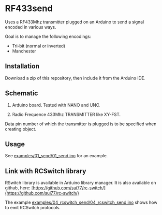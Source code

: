 RF433send
=========

Uses a RF433Mhz transmitter plugged on an Arduino to send a signal encoded in
various ways.

Goal is to manage the following encodings:
- Tri-bit (normal or inverted)
- Manchester


Installation
------------

Download a zip of this repository, then include it from the Arduino IDE.


Schematic
---------

1. Arduino board. Tested with NANO and UNO.

2. Radio Frequence 433Mhz TRANSMITTER like XY-FST.

Data pin number of which the transmitter is plugged is to be specified when
creating object.


Usage
-----

See [examples/01_send/01_send.ino](examples/01_send/01_send.ino) for an example.


Link with RCSwitch library
--------------------------

RSwitch library is available in Arduino library manager. It is also available
on github, here:
[https://github.com/sui77/rc-switch/](https://github.com/sui77/rc-switch/)

The example
[examples/04_rcswitch_send/04_rcswitch_send.ino](examples/04_rcswitch_send/04_rcswitch_send.ino)
shows how to emit RCSwitch protocols.

